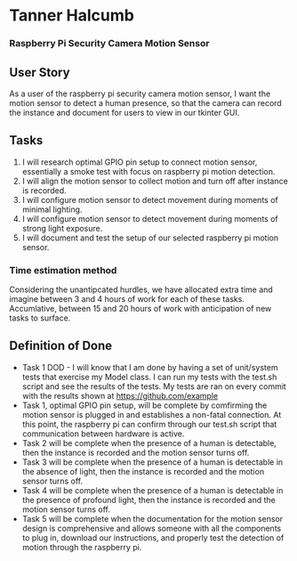 # Tanner Halcumb

### Raspberry Pi Security Camera Motion Sensor

## User Story

As a user of the raspberry pi security camera motion sensor, I want the motion sensor to detect
a human presence, so that the camera can record the instance and document for users to view in 
our tkinter GUI.

## Tasks

1. I will research optimal GPIO pin setup to connect motion sensor, essentially a smoke test
with focus on raspberry pi motion detection. 
2. I will align the motion sensor to collect motion and turn off after instance is recorded.
3. I will configure motion sensor to detect movement during moments of minimal lighting.
4. I will configure motion sensor to detect movement during moments of strong light exposure.
5. I will document and test the setup of our selected raspberry pi motion sensor.

### Time estimation method

Considering the unantipcated hurdles, we have allocated extra time and imagine between 3 and
4 hours of work for each of these tasks. Accumlative, between 15 and 20 hours of work with anticipation
of new tasks to surface.

## Definition of Done

- Task 1 DOD - I will know that I am done by having a set of unit/system tests that
  exercise my Model class. I can run my tests with the test.sh script and see the results
  of the tests. My tests are ran on every commit with the results shown at https://github.com/example
- Task 1, optimal GPIO pin setup, will be complete by comfirming the motion sensor is plugged in and establishes a non-fatal connection. At this point, the raspberry pi can confirm through our test.sh script that communication between hardware is active.
- Task 2 will be complete when the presence of a human is detectable, then the instance is recorded and the motion sensor turns off.
- Task 3 will be complete when the presence of a human is detectable in the absence of light, then the instance is recorded and the motion sensor turns off.
- Task 4 will be complete when the presence of a human is detectable in the presence of profound light, then the instance is recorded and the motion sensor turns off.
- Task 5 will be complete when the documentation for the motion sensor design is comprehensive and allows someone with all the components to plug in, download our instructions, and properly test the detection of motion through the raspberry pi. 
